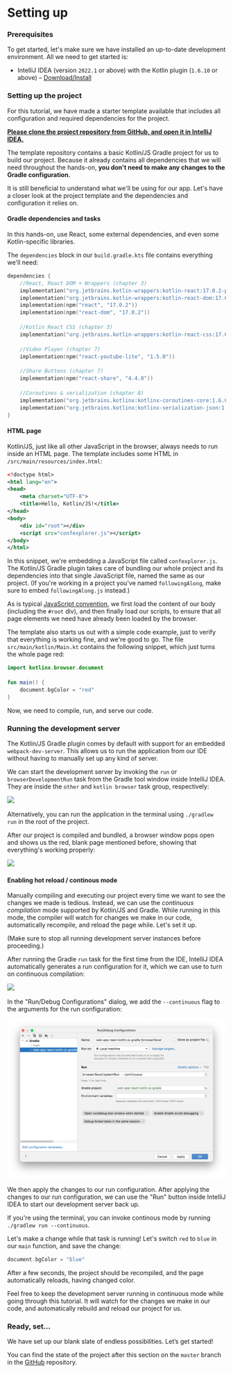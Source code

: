 # Setting up

### Prerequisites

To get started, let's make sure we have installed an up-to-date development environment. All we need to get started is:

- IntelliJ IDEA (version `2022.1` or above) with the Kotlin plugin (`1.6.10` or above) – [Download/Install](https://www.jetbrains.com/idea/download/)


### Setting up the project

For this tutorial, we have made a starter template available that includes all configuration and required dependencies for the project.

[**Please clone the project repository from GitHub, and open it in IntelliJ IDEA.**](https://github.com/kotlin-hands-on/web-app-react-kotlin-js-gradle)

The template repository contains a basic Kotlin/JS Gradle project for us to build our project. Because it already contains all dependencies that we will need throughout the hands-on, **you don't need to make any changes to the Gradle configuration.**

It is still beneficial to understand what we'll be using for our app. Let's have a closer look at the project template and the dependencies and configuration it relies on.

#### Gradle dependencies and tasks

In this hands-on, use React, some external dependencies, and even some Kotlin-specific libraries.

The `dependencies` block in our `build.gradle.kts` file contains everything we'll need:

```kotlin
dependencies {
    //React, React DOM + Wrappers (chapter 3)
    implementation("org.jetbrains.kotlin-wrappers:kotlin-react:17.0.2-pre.297-kotlin-1.6.10")
    implementation("org.jetbrains.kotlin-wrappers:kotlin-react-dom:17.0.2-pre.297-kotlin-1.6.10")
    implementation(npm("react", "17.0.2"))
    implementation(npm("react-dom", "17.0.2"))

    //Kotlin React CSS (chapter 3)
    implementation("org.jetbrains.kotlin-wrappers:kotlin-react-css:17.0.2-pre.298-kotlin-1.6.10")

    //Video Player (chapter 7)
    implementation(npm("react-youtube-lite", "1.5.0"))

    //Share Buttons (chapter 7)
    implementation(npm("react-share", "4.4.0"))

    //Coroutines & serialization (chapter 8)
    implementation("org.jetbrains.kotlinx:kotlinx-coroutines-core:1.6.0")
    implementation("org.jetbrains.kotlinx:kotlinx-serialization-json:1.3.2")
}
```


#### HTML page

Kotlin/JS, just like all other JavaScript in the browser, always needs to run inside an HTML page. The template includes some HTML in `/src/main/resources/index.html`:

```xml
<!doctype html>
<html lang="en">
<head>
    <meta charset="UTF-8">
    <title>Hello, Kotlin/JS!</title>
</head>
<body>
    <div id="root"></div>
    <script src="confexplorer.js"></script>
</body>
</html>
```

In this snippet, we're embedding a JavaScript file called `confexplorer.js`.
The Kotlin/JS Gradle plugin takes care of bundling our whole project and its dependencies into that single JavaScript file, named the same as our project. (If you're working in a project you've named `followingAlong`, make sure to embed `followingAlong.js` instead.)

As is typical [JavaScript convention](https://faqs.skillcrush.com/article/176-where-should-js-script-tags-be-linked-in-html-documents), we first load the content of our body (including the `#root` div), and then finally load our scripts, to ensure that all page elements we need have already been loaded by the browser.

The template also starts us out with a simple code example, just to verify that everything is working fine, and we're good to go. The file `src/main/kotlin/Main.kt` contains the following snippet, which just turns the whole page red:

```kotlin
import kotlinx.browser.document

fun main() {
    document.bgColor = "red"
}
```

Now, we need to compile, run, and serve our code.

### Running the development server

The Kotlin/JS Gradle plugin comes by default with support for an embedded `webpack-dev-server`.
This allows us to run the application from our IDE without having to manually set up any kind of server.

We can start the development server by invoking the `run` or `browserDevelopmentRun` task from the Gradle tool window inside IntelliJ IDEA. They are inside the `other` and `kotlin browser` task group, respectively:

![](./assets/browserDevelopmentRun.png)

Alternatively, you can run the application in the terminal using `./gradlew run` in the root of the project.

After our project is compiled and bundled, a browser window pops open and shows us the red, blank page mentioned before, showing that everything's working properly:

![](./assets/redPage.png)

#### Enabling hot reload / continous mode

Manually compiling and executing our project every time we want to see the changes we made is tedious.
Instead, we can use the _continuous compilation_ mode supported by Kotlin/JS and Gradle.
While running in this mode, the compiler will watch for changes we make in our code, automatically recompile, and reload the page while. Let's set it up.

(Make sure to stop all running development server instances before proceeding.)

After running the Gradle `run` task for the first time from the IDE, IntelliJ IDEA automatically generates a run configuration for it, which we can use to turn on continuous compilation:

![](./assets/editConfigurations.png)

In the "Run/Debug Configurations" dialog, we add the `--continuous` flag to the arguments for the run configuration:

![](./assets/continuous.png)

We then apply the changes to our run configuration.
After applying the changes to our run configuration, we can use the "Run" button inside IntelliJ IDEA to start our development server back up.

If you're using the terminal, you can invoke continous mode by running `./gradlew run --continuous`.

Let's make a change while that task is running! Let's switch `red` to `blue` in our `main` function, and save the change:

```kotlin
document.bgColor = "blue"
```

 After a few seconds, the project should be recompiled, and the page automatically reloads, having changed color.

Feel free to keep the development server running in continuous mode while going through this tutorial. It will watch for the changes we make in our code, and automatically rebuild and reload our project for us.

### Ready, set...

We have set up our blank slate of endless possibilities. Let’s get started!

You can find the state of the project after this section on the `master` branch in the [GitHub](https://github.com/kotlin-hands-on/web-app-react-kotlin-js-gradle/tree/master) repository.

